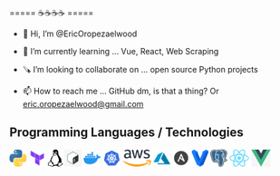 ===== ☕☕☕☕ =====

- 👋 Hi, I’m @EricOropezaelwood

- 🌱 I’m currently learning ... Vue, React, Web Scraping
- 🪚 I’m looking to collaborate on ... open source Python projects
- 📫 How to reach me ... GitHub dm, is that a thing? Or eric.oropezaelwood@gmail.com

<!---
EricOropezaelwood/EricOropezaelwood is a ✨ special ✨ repository because its `README.md` (this file) appears on your GitHub profile.
You can click the Preview link to take a look at your changes.
--->

## Programming Languages / Technologies

<code><img src = './images/python.png' height='30'/></code>
<code><img src = './images/terraform.svg' height='30'/></code>
<code><img src = './images/linux.png' height='30'/></code>
<code><img src = './images/bash.png' height='30'/></code>
<code><img src = './images/docker.png' height='30'/></code>
<code><img src = './images/kubernetes.png' height='30'/></code>
<code><img src = './images/aws.png' height='30'/></code>
<code><img src = './images/azure.png' height='30'/></code>
<code><img src = './images/ansible.png' height='30'/></code>
<code><img src = './images/vagrant.png' height='30'/></code>
<code><img src = './images/postgresql_elephant.svg' height='30'/></code>
<code><img src = './images/react.png' height='30'/></code>
<code><img src = './images/vue.png' height='30'/></code>
